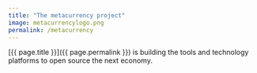 ```yaml
---
title: "The metacurrency project"
image: metacurrencylogo.png
permalink: /metacurrency
---
```

[{{ page.title }}]({{ page.permalink }}) is building the tools and technology platforms to open source the next economy.
